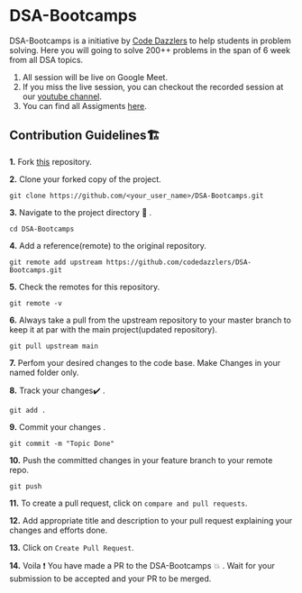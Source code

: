 # DSA-Bootcamps

DSA-Bootcamps is a initiative by [Code Dazzlers](https://github.com/codedazzlers) to help students in problem solving. Here you will going to solve 200++ problems in the span of 6 week from all DSA topics. 

1. All session will be live on Google Meet.
2. If you miss the live session, you can checkout the recorded session at our [youtube channel](https://www.youtube.com/channel/UCegHX4k2lRrNyitwnGALogw). 
3. You can find all Assigments [here](https://github.com/codedazzlers/DSA-Bootcamps/blob/main/Assignments/readme.md).

## Contribution Guidelines🏗

**1.**  Fork [this](https://github.com/codedazzlers/DSA-Bootcamps) repository.

**2.**  Clone your forked copy of the project.

```
git clone https://github.com/<your_user_name>/DSA-Bootcamps.git
```

**3.** Navigate to the project directory :file_folder: .

```
cd DSA-Bootcamps
```

**4.** Add a reference(remote) to the original repository.

```
git remote add upstream https://github.com/codedazzlers/DSA-Bootcamps.git
```

**5.** Check the remotes for this repository.

```
git remote -v
```

**6.** Always take a pull from the upstream repository to your master branch to keep it at par with the main project(updated repository).

```
git pull upstream main
```

**7.** Perfom your desired changes to the code base.
Make Changes in your named folder only.

**8.** Track your changes:heavy_check_mark: .

```
git add . 
```

**9.** Commit your changes .

```
git commit -m "Topic Done"
```

**10.** Push the committed changes in your feature branch to your remote repo.

```
git push 
```

**11.** To create a pull request, click on `compare and pull requests`.

**12.** Add appropriate title and description to your pull request explaining your changes and efforts done.

**13.** Click on `Create Pull Request`.

**14.** Voila :exclamation: You have made a PR to the DSA-Bootcamps :boom: . Wait for your submission to be accepted and your PR to be merged.
